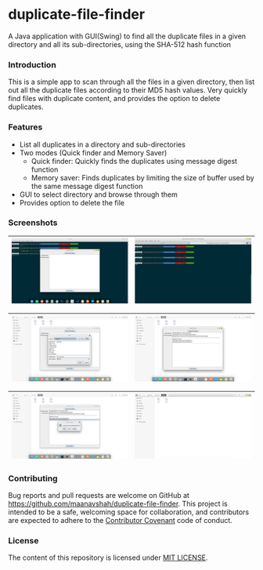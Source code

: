 # duplicate-file-finder
A Java application with GUI(Swing) to find all the duplicate files in a given directory and all its sub-directories, using the SHA-512 hash function

### Introduction

This is a simple app to scan through all the files in a given directory, then list out all the duplicate files according to their MD5 hash values. Very quickly find files with duplicate content, and provides the option to delete duplicates.

### Features

- List all duplicates in a directory and sub-directories
- Two modes (Quick finder and Memory Saver)
  * Quick finder: Quickly finds the duplicates using message digest function
  * Memory saver: Finds duplicates by limiting the size of buffer used by the same message digest function
- GUI to select directory and browse through them
- Provides option to delete the file

### Screenshots

| ![Home](/screenshots/Screenshot1.png)    | ![Home](screenshots/Screenshot2.png) |
| --------------------------------------- | ---------------------------------------- |

| ![Home](/screenshots/Screenshot3.png)    | ![Home](screenshots/Screenshot4.png) |
| ---------------------------------------- | ---------------------------------------- |

| ![Home](/screenshots/Screenshot5.png)    | ![Home](screenshots/Screenshot6.png) |
| ---------------------------------------- | ---------------------------------------- |

### Contributing

Bug reports and pull requests are welcome on GitHub at https://github.com/maanavshah/duplicate-file-finder. This project is intended to be a safe, welcoming space for collaboration, and contributors are expected to adhere to the [Contributor Covenant](http://contributor-covenant.org) code of conduct.

### License

The content of this repository is licensed under [MIT LICENSE](LICENSE).
